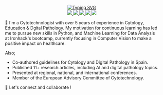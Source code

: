 <p align="center">
<a href="https://git.io/typing-svg"><img src="https://readme-typing-svg.demolab.com?font=Fira+Code&size=15&duration=1500&pause=1000&center=true&vCenter=true&multiline=true&width=435&lines=Isidre+Munn%C3%A9-Bertran;Cytotechnologist+%7C+Professor" alt="Typing SVG" /></a>
<br/>

<a href="https://www.linkedin.com/in/isi-mube/">
    <img src="https://img.shields.io/badge/-LinkedIn-blue">
</a>  
<a href="https://www.researchgate.net/profile/Isidre_Munne-Bertran">
    <img src="https://img.shields.io/badge/-ResearchGate-orange">
</a>  
<a href="https://twitter.com/isi_mube">
    <img src="https://img.shields.io/badge/-Twitter%20-informational">
</a>
<a href="https://medium.com/@ap.isidre">
    <img src="https://img.shields.io/badge/-Medium-blueviolet">
</a>
<a href="https://www.instagram.com/random.cytology/">
    <img src='https://img.shields.io/badge/-Instagram-red'>
</a>
  
<br/> 

<!-- <a href="https://github.com/isi-mube">
    <img src="https://github-readme-stats.vercel.app/api?username=isi-mube&show_icons=true&count_private=true&show_icons=true&hide_border=true&hide_title=true&card_width=300px&hide_rank=true&bg_color=00000000&theme=dracula">
</a> -->

</p>

💬 I'm a Cytotechnologist with over 5 years of experience in Cytology, Education & Dgital Pathology. My motivation for continuous learning has led me to pursue new skills in Python, and Machine Learning for Data Analysis at Ironhack's bootcamp, currently focusing in Computer Vision to make a positive impact on healthcare.

Also;

- Co-authored guidelines for Cytology and Digital Pathology in Spain.
- Published 11+ research articles, including AI and digital pathology topics.
- Presented at regional, national, and international conferences.
- Member of the European Advisory Committee of Cytotechnology.


🤝 Let's connect and collaborate !
